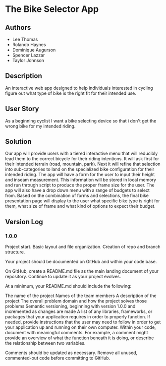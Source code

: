 # The Bike Selector App

## Authors

- Lee Thomas
- Rolando Haynes
- Dominique Augurson
- Spencer Lazzar
- Taylor Johnson

## Description

An interactive web app designed to help individuals interested in cycling figure out what type of bike is the right fit for their intended use.

## User Story

As a beginning cyclist I want a bike selecting device so that i don't get the wrong bike for my intended riding.

## Solution

Our app will provide users with a tiered interactive menu that will reducibly lead them to the correct bicycle for their riding intentions.
It will ask first for their intended terrain (road, mountain, park). Next it will refine that selection into sub-categories to land on the specialized bike configuration for their intended riding. The app will have a form for the user to input their height and inseam measurement. This information will be stored in local memory and run through script to produce the proper frame size for the user. The app will also have a drop down menu with a range of budgets to select from. Based on the combination of forms and selections, the final bike presentation page will display to the user what specific bike type is right for them, what size of frame and what kind of options to expect their budget.

## Version Log

### 1.0.0

Project start. Basic layout and file organization. Creation of repo and branch structure. 

Your project should be documented on GitHub and within your code base.

On GitHub, create a README.md file as the main landing document of your repository. Continue to update it as your project evolves.

At a minimum, your README.md should include the following:

The name of the project
Names of the team members
A description of the project
The overall problem domain and how the project solves those problems
Semantic versioning, beginning with version 1.0.0 and incremented as changes are made
A list of any libraries, frameworks, or packages that your application requires in order to properly function. If needed, provide instructions that the user may need to follow in order to get your application up and running on their own computer.
Within your code, document with meaningful comments. For example, a comment might provide an overview of what the function beneath it is doing, or describe the relationship between two variables.

Comments should be updated as necessary. Remove all unused, commented-out code before committing to GitHub.